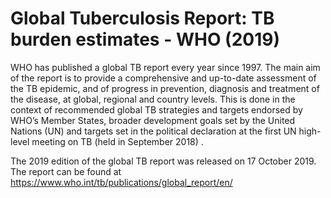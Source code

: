 # Global Tuberculosis Report: TB burden estimates - WHO (2019)

WHO has published a global TB report every year since 1997. The main aim of the report is to provide a comprehensive and up-to-date assessment of the TB epidemic, and of progress in prevention, diagnosis and treatment of the disease, at global, regional and country levels. This is done in the context of recommended global TB strategies and targets endorsed by WHO’s Member States, broader development goals set by the United Nations (UN) and targets set in the political declaration at the first UN high-level meeting on TB (held in September 2018) .

The 2019 edition of the global TB report was released on 17 October 2019. 
The report can be found at https://www.who.int/tb/publications/global_report/en/